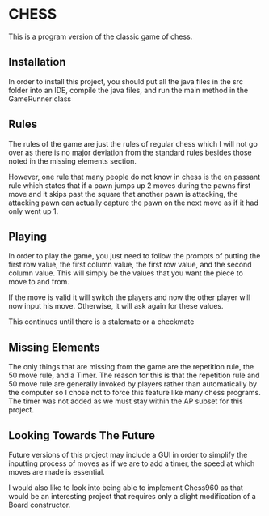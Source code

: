 # CHESS

This is a program version of the classic game of chess. 

## Installation

In order to install this project, you should put all the java files in the src folder into an IDE, compile the java files, and run the main method in the GameRunner class

## Rules

The rules of the game are just the rules of regular chess which I will not go over as there is no major deviation from the standard rules besides those noted in the missing elements section. 

However, one rule that many people do not know in chess is the en passant rule which states that if a pawn jumps up 2 moves during the pawns first move and it skips past the square that another pawn is attacking, the attacking pawn can actually capture the pawn on the next move as if it had only went up 1.

## Playing

In order to play the game, you just need to follow the prompts of putting the first row value, the first column value, the first row value, and the second column value. This will simply be the values that you want the piece to move to and from. 

If the move is valid it will switch the players and now the other player will now input his move. Otherwise, it will ask again for these values. 

This continues until there is a stalemate or a checkmate

## Missing Elements

The only things that are missing from the game are the repetition rule, the 50 move rule, and a Timer. The reason for this is that the repetition rule and 50 move rule are generally invoked by players rather than automatically by the computer so I chose not to force this feature like many chess programs. The timer was not added as we must stay within the AP subset for this project.

## Looking Towards The Future

Future versions of this project may include a GUI in order to simplify the inputting process of moves as if we are to add a timer, the speed at which moves are made is essential.

I would also like to look into being able to implement Chess960 as that would be an interesting project that requires only a slight modification of a Board constructor. 
